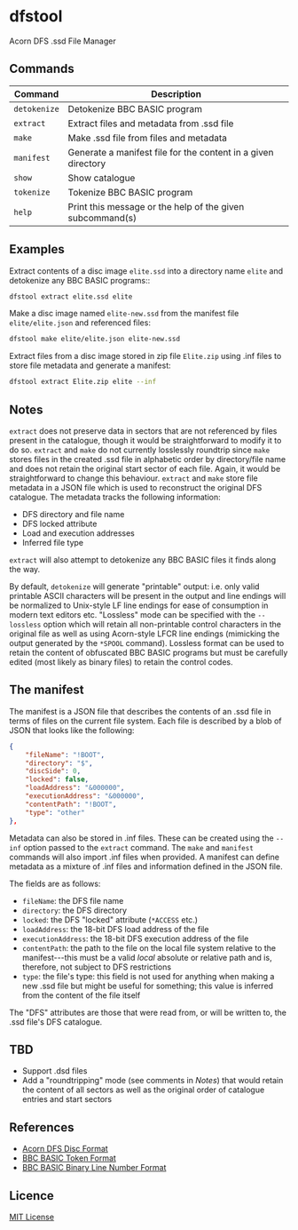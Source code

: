 # dfstool

Acorn DFS .ssd File Manager

## Commands

| Command      | Description                                                   |
| ------------ | ------------------------------------------------------------- |
| `detokenize` | Detokenize BBC BASIC program                                  |
| `extract`    | Extract files and metadata from .ssd file                     |
| `make`       | Make .ssd file from files and metadata                        |
| `manifest`   | Generate a manifest file for the content in a given directory |
| `show`       | Show catalogue                                                |
| `tokenize`   | Tokenize BBC BASIC program                                    |
| `help`       | Print this message or the help of the given subcommand(s)     |

## Examples

Extract contents of a disc image `elite.ssd` into a directory name `elite` and
detokenize any BBC BASIC programs::

```bash
dfstool extract elite.ssd elite
```

Make a disc image named `elite-new.ssd` from the manifest file `elite/elite.json`
and referenced files:

```bash
dfstool make elite/elite.json elite-new.ssd
```

Extract files from a disc image stored in zip file `Elite.zip` using .inf
files to store file metadata and generate a manifest:

```bash
dfstool extract Elite.zip elite --inf
```

## Notes

`extract` does not preserve data in sectors that are not referenced by files
present in the catalogue, though it would be straightforward to modify it to
do so. `extract` and `make` do not currently losslessly roundtrip since
`make` stores files in the created .ssd file in alphabetic order by
directory/file name and does not retain the original start sector of each
file. Again, it would be straightforward to change this behaviour. `extract`
and `make` store file metadata in a JSON file which is used to reconstruct
the original DFS catalogue. The metadata tracks the following information:

* DFS directory and file name
* DFS locked attribute
* Load and execution addresses
* Inferred file type

`extract` will also attempt to detokenize any BBC BASIC files it finds along
the way.

By default, `detokenize` will generate "printable" output: i.e. only valid
printable ASCII characters will be present in the output and line endings
will be normalized to Unix-style LF line endings for ease of consumption in
modern text editors etc. "Lossless" mode can be specified with the
`--lossless` option which will retain all non-printable control characters
in the original file as well as using Acorn-style LFCR line endings
(mimicking the output generated by the `*SPOOL` command). Lossless format
can be used to retain the content of obfuscated BBC BASIC programs but must
be carefully edited (most likely as binary files) to retain the control
codes.

## The manifest

The manifest is a JSON file that describes the contents of an .ssd file in
terms of files on the current file system. Each file is described by a blob
of JSON that looks like the following:

```json
{
    "fileName": "!BOOT",
    "directory": "$",
    "discSide": 0,
    "locked": false,
    "loadAddress": "&000000",
    "executionAddress": "&000000",
    "contentPath": "!BOOT",
    "type": "other"
},
```

Metadata can also be stored in .inf files. These can be created using
the `--inf` option passed to the `extract` command. The `make` and
`manifest` commands will also import .inf files when provided. A manifest
can define metadata as a mixture of .inf files and information defined in
the JSON file.

The fields are as follows:

* `fileName`: the DFS file name
* `directory`: the DFS directory
* `locked`: the DFS "locked" attribute (`*ACCESS` etc.)
* `loadAddress`: the 18-bit DFS load address of the file
* `executionAddress`: the 18-bit DFS execution address of the file
* `contentPath`: the path to the file on the local file system relative
to the manifest---this must be a valid _local_ absolute or relative path
and is, therefore, not subject to DFS restrictions
* `type`: the file's type: this field is not used for anything when
making a new .ssd file but might be useful for something; this value is
inferred from the content of the file itself

The "DFS" attributes are those that were read from, or will be written to,
the .ssd file's DFS catalogue.

## TBD

* Support .dsd files
* Add a "roundtripping" mode (see comments in _Notes_) that would retain the
content of all sectors as well as the original order of catalogue entries
and start sectors

## References

* [Acorn DFS Disc Format][acorn-dfs-disc-format]
* [BBC BASIC Token Format][bbc-basic-token-format]
* [BBC BASIC Binary Line Number Format][bbc-basic-line-number-format]

## Licence

[MIT License](LICENSE)

[acorn-dfs-disc-format]: https://beebwiki.mdfs.net/Acorn_DFS_disc_format
[bbc-basic-line-number-format]: https://xania.org/200711/bbc-basic-line-number-format
[bbc-basic-token-format]: https://www.bbcbasic.net/wiki/doku.php?id=format
